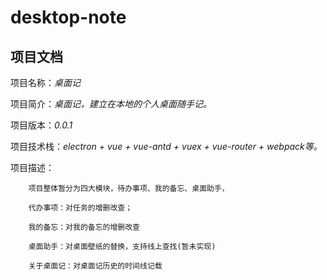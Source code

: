 # desktop-note

## 项目文档

项目名称：_桌面记_

项目简介：_桌面记，建立在本地的个人桌面随手记。_

项目版本：_0.0.1_

项目技术栈：_electron + vue + vue-antd + vuex + vue-router + webpack等。_

项目描述：

        项目整体暂分为四大模块，待办事项、我的备忘、桌面助手，
        
        代办事项：对任务的增删改查；
        
        我的备忘：对我的备忘的增删改查
        
        桌面助手：对桌面壁纸的替换，支持线上查找(暂未实现)
        
        关于桌面记：对桌面记历史的时间线记载
